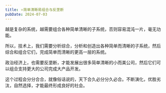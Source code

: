 ```yaml
---
title: ⭐️简单清晰易组合与反垄断
pubDate: 2024-07-03
---
```


越是复杂的系统，越需要组合各种简单清晰的子系统，否则容易混沌一片，毫无功能。

所以，技术上，我们需要分析综合，分析和创造出各种简单而清晰的子系统，然后综合和组合它们，完成简单而清晰的更高一层的系统。

政治经济上，也需要反垄断，才能发展出很多简单清晰的小而美公司，然后它们可以组合支持更大的公司完成大产品开发。

这个过程会分分合合，就像俗话说的，天下合久必分分久必合。不断演化，优胜劣汰，自然选择，才能最终形成良好的社会。
